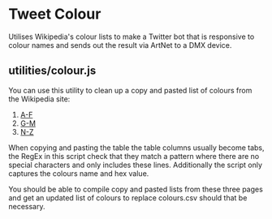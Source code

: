 # Tweet Colour
Utilises Wikipedia's colour lists to make a Twitter bot that is responsive to colour names and sends out the result via ArtNet to a DMX device.

## utilities/colour.js

You can use this utility to clean up a copy and pasted list of colours from the Wikipedia site:

1. [A-F](https://en.wikipedia.org/wiki/List_of_colors:_A%E2%80%93F)
1. [G-M](https://en.wikipedia.org/wiki/List_of_colors:_G%E2%80%93M)
1. [N-Z](https://en.wikipedia.org/wiki/List_of_colors:_N%E2%80%93Z)

When copying and pasting the table the table columns usually become tabs, the RegEx in this script check that they match a pattern where there are no special characters and only includes these lines. Additionally the script only captures the colours name and hex value.

You should be able to compile copy and pasted lists from these three pages and get an updated list of colours to replace colours.csv should that be necessary.
